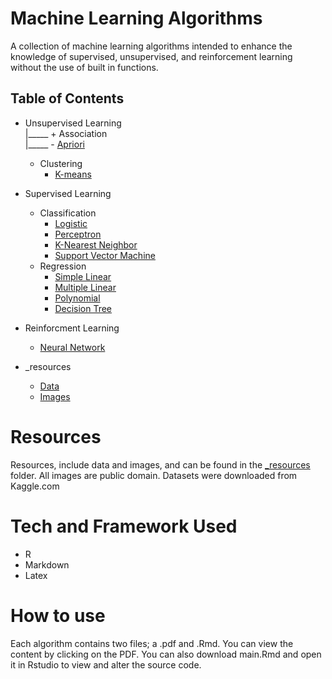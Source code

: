 # Machine Learning Algorithms

<p>
A collection of machine learning algorithms intended to enhance the knowledge of supervised, unsupervised, and reinforcement learning without the use of built in functions.
</p>

## Table of Contents
- Unsupervised Learning <br>
|_____  + Association <br> 
      |_____ - [Apriori](https://github.com/RBEllison/Machine-Learning-Algorithm-Projects/tree/main/Unsupervised%20Learning/Association/Apriori) <br>
  + Clustering
    - [K-means](https://github.com/RBEllison/Machine-Learning-Algorithm-Projects/tree/main/Unsupervised%20Learning/Clustering/K-means) <br>
- Supervised Learning <br>
  + Classification <br> 
    - [Logistic](https://github.com/RBEllison/Machine-Learning-Algorithm-Projects/tree/main/Supervised%20Learning/Classification/Logistic) <br>
    - [Perceptron](https://github.com/RBEllison/Machine-Learning-Algorithm-Projects/tree/main/Supervised%20Learning/Classification/Perceptron) <br>
    - [K-Nearest Neighbor](https://github.com/RBEllison/Machine-Learning-Algorithm-Projects/tree/main/Supervised%20Learning/Classification/K-Nearest%20Neighbors) <br>
    - [Support Vector Machine](https://github.com/RBEllison/Machine-Learning-Algorithm-Projects/tree/main/Supervised%20Learning/Classification/Support%20Vector%20Machine) <br>
  + Regression
    - [Simple Linear](https://github.com/RBEllison/Machine-Learning-Algorithm-Projects/tree/main/Supervised%20Learning/Regression/Simple%20Linear) <br>
    - [Multiple Linear](https://github.com/RBEllison/Machine-Learning-Algorithm-Projects/tree/main/Supervised%20Learning/Regression/Multiple%20Linear) <br>
    - [Polynomial](https://github.com/RBEllison/Machine-Learning-Algorithm-Projects/tree/main/Supervised%20Learning/Regression/Polynomial) <br>
    - [Decision Tree](https://github.com/RBEllison/Machine-Learning-Algorithm-Projects/tree/main/Supervised%20Learning/Regression/Decision%20Tree) <br>
- Reinforcment Learning <br>
    - [Neural Network](https://github.com/RBEllison/Machine-Learning-Algorithm-Projects/tree/main/Reinforcement%20Learning/Neural%20Network) <br>
    
   
- _resources
    + [Data]() <br>
    + [Images]() <br>


# Resources
Resources, include data and images, and can be found in the [ _resources]() folder. All images are public domain. Datasets were downloaded from Kaggle.com


# Tech and Framework Used
- R
- Markdown
- Latex

# How to use
Each algorithm contains two files; a .pdf and .Rmd. You can view the content by clicking on the PDF. You can also download main.Rmd and open it in Rstudio to view and alter the source code.

